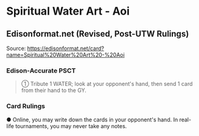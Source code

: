 # Spiritual Water Art - Aoi

## Edisonformat.net (Revised, Post-UTW Rulings)

Source: https://edisonformat.net/card?name=Spiritual%20Water%20Art%20-%20Aoi

### Edison-Accurate PSCT

> ① Tribute 1 WATER; look at your opponent's hand, then send 1 card from their hand to the GY.

### Card Rulings

● Online, you may write down the cards in your opponent's hand.
In real-life tournaments, you may never take any notes.
            